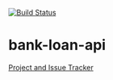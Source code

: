 [![Build Status](https://travis-ci.org/omarcoteixeira/bank-loan-api.svg?branch=master)](https://travis-ci.org/omarcoteixeira/bank-loan-api)

# bank-loan-api


[Project and Issue Tracker](https://waffle.io/omarcoteixeira/bank-loan-api)